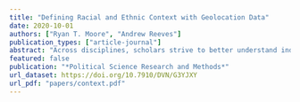 ```yaml
---
title: "Defining Racial and Ethnic Context with Geolocation Data"
date: 2020-10-01
authors: ["Ryan T. Moore", "Andrew Reeves"]
publication_types: ["article-journal"]
abstract: "Across disciplines, scholars strive to better understand individuals' milieus—the people, places, and institutions individuals encounter in their daily lives. In particular, political scientists argue that racial and eth- nic context shapes attitudes about candidates, policies, and fellow citizens. Yet, the current standard of measuring milieus is to place survey respondents in a geographic container and then to ascribe all that container’s characteristics to the individual’s milieu. Using a new dataset of over 2.6 million GPS records from over 400 individuals, we compare conventional static measures of racial and ethnic context to dynamic, precise measures of milieus. We demonstrate how low-level static measures tend to overstate how extreme individuals' racial and ethnic contexts are and offer suggestions for future researchers."
featured: false
publication: "*Political Science Research and Methods*"
url_dataset: https://doi.org/10.7910/DVN/G3YJXY
url_pdf: "papers/context.pdf"
---
```



